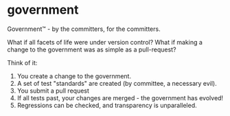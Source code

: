 # government
Government™ - by the committers, for the committers.

What if all facets of life were under version control? What if making a change to the government was as simple as a pull-request?

Think of it:

1. You create a change to the government.
2. A set of test "standards" are created (by committee, a necessary evil).
3. You submit a pull request
4. If all tests past, your changes are merged - the government has evolved!
5. Regressions can be checked, and transparency is unparalleled.
